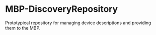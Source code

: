 # MBP-DiscoveryRepository
Prototypical repository for managing device descriptions and providing them to the MBP.

